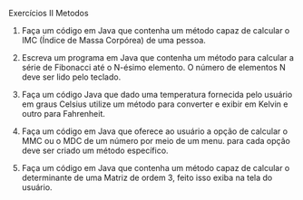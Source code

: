Exercícios II Metodos

1. Faça um código em Java que contenha um método capaz de calcular o IMC (Índice de Massa Corpórea) de uma pessoa.

2. Escreva um programa em Java que contenha um método para calcular a série de Fibonacci até o N-ésimo elemento. O número de elementos N deve ser lido pelo teclado.

3. Faça um código Java que dado uma temperatura fornecida pelo usuário em graus Celsius utilize um método para converter e exibir em  Kelvin e outro para  Fahrenheit.

4. Faça um código em Java que oferece ao usuário a opção de calcular o MMC ou o MDC de um número por meio de um menu. para cada opção deve ser criado um método específico.

5. Faça um código em Java que contenha um método capaz de calcular o determinante de uma Matriz de ordem 3, feito isso exiba na tela do usuário.



